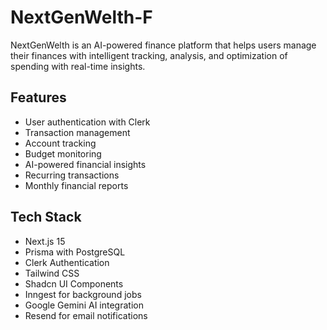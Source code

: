 # NextGenWelth-F

NextGenWelth is an AI-powered finance platform that helps users manage their finances with intelligent tracking, analysis, and optimization of spending with real-time insights.

## Features

- User authentication with Clerk
- Transaction management
- Account tracking
- Budget monitoring
- AI-powered financial insights
- Recurring transactions
- Monthly financial reports

## Tech Stack

- Next.js 15
- Prisma with PostgreSQL
- Clerk Authentication
- Tailwind CSS
- Shadcn UI Components
- Inngest for background jobs
- Google Gemini AI integration
- Resend for email notifications
